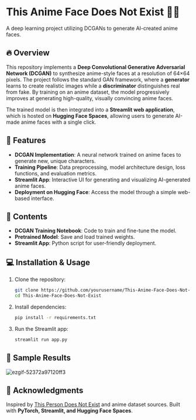 # This Anime Face Does Not Exist 🎨🤖  

A deep learning project utilizing DCGANs to generate AI-created anime faces.  

## 🔥 Overview  
This repository implements a **Deep Convolutional Generative Adversarial Network (DCGAN)** to synthesize anime-style faces at a resolution of 64×64 pixels. The project follows the standard GAN framework, where a **generator** learns to create realistic images while a **discriminator** distinguishes real from fake. By training on an anime dataset, the model progressively improves at generating high-quality, visually convincing anime faces.  

The trained model is then integrated into a **Streamlit web application**, which is hosted on **Hugging Face Spaces**, allowing users to generate AI-made anime faces with a single click.  

## 🚀 Features  
- **DCGAN Implementation**: A neural network trained on anime faces to generate new, unique characters.  
- **Training Pipeline**: Data preprocessing, model architecture design, loss functions, and evaluation metrics.  
- **Streamlit App**: Interactive UI for generating and visualizing AI-generated anime faces.  
- **Deployment on Hugging Face**: Access the model through a simple web-based interface.  

## 📂 Contents  
- **DCGAN Training Notebook**: Code to train and fine-tune the model.  
- **Pretrained Model**: Save and load trained weights.  
- **Streamlit App**: Python script for user-friendly deployment.  

## 💻 Installation & Usage  
1. Clone the repository:  
   ```bash  
   git clone https://github.com/yourusername/This-Anime-Face-Does-Not-Exist.git  
   cd This-Anime-Face-Does-Not-Exist  
   ```  
2. Install dependencies:  
   ```bash  
   pip install -r requirements.txt  
   ```  
3. Run the Streamlit app:  
   ```bash  
   streamlit run app.py  
   ```  

## 📸 Sample Results  
![ezgif-52372a97120ff3](https://github.com/user-attachments/assets/130cf1d4-519d-418a-965d-90b04f71e044)



## 📜 Acknowledgments  
Inspired by [This Person Does Not Exist](https://thispersondoesnotexist.com/) and anime dataset sources. Built with **PyTorch, Streamlit, and Hugging Face Spaces**.  
